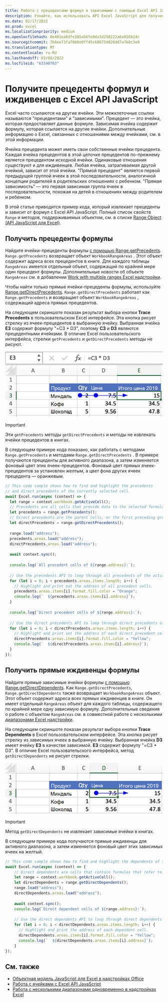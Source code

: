 ```yaml
---
title: Работа с прецедентами формул и зависимыми с помощью Excel API JavaScript
description: Узнайте, как использовать API Excel JavaScript для получения прецедентов формул и зависимых.
ms.date: 02/17/2022
ms.prod: excel
ms.localizationpriority: medium
ms.openlocfilehash: 8e401ea6dfe285a56fe0da3d250222a6e016b24c
ms.sourcegitcommit: 7b6ee73fa70b8e0ff45c68675dd26dd7a7b8c3e9
ms.translationtype: MT
ms.contentlocale: ru-RU
ms.lasthandoff: 03/08/2022
ms.locfileid: "63340703"
---
```

# <a name="get-formula-precedents-and-dependents-using-the-excel-javascript-api"></a>Получите прецеденты формул и иждивенцев с Excel API JavaScript

Excel часто ссылаются на другие ячейки. Эти межклеточные ссылки называются "прецедентами" и "зависимыми". Прецедент — это ячейка, которая предоставляет данные формуле. Зависимая ячейка содержит формулу, которая ссылается на другие ячейки. Дополнительные информацию о Excel, связанных с отношениями между ячейками, см[](https://support.microsoft.com/office/a59bef2b-3701-46bf-8ff1-d3518771d507). в этой информации.

Ячейка прецедента может иметь свои собственные ячейки прецедента. Каждая ячейка прецедентов в этой цепочке прецедентов по-прежнему является прецедентом исходной ячейки. Одинаковые отношения существуют и для иждивенцев. Любая ячейка, затрагиваемая другой ячейкой, зависит от этой ячейки. "Прямой прецедент" является первой предыдущей группой ячеек в этой последовательности, аналогичной концепции родителей в родительских отношениях с ребенком. "Прямая зависимость" — это первая зависимая группа ячеек в последовательности, похожая на детей в отношениях между родителем и ребенком.

В этой статье приводится пример кода, который извлекает прецеденты и зависит от формул с Excel API JavaScript. Полный список свойств `Range` и методов, поддерживаемых объектом, см. в списке [Range Object (API JavaScript для Excel)](/javascript/api/excel/excel.range).

## <a name="get-the-precedents-of-a-formula"></a>Получить прецеденты формулы

Найдите ячейки-прецеденты формулы [с помощью Range.getPrecedents](/javascript/api/excel/excel.range#excel-excel-range-getprecedents-member(1)). `Range.getPrecedents` возвращает объект `WorkbookRangeAreas` . Этот объект содержит адреса всех прецедентов в книге. Для каждого таблицы `RangeAreas` имеется отдельный объект, содержащий по крайней мере один прецедент формулы. Дополнительные новости об объекте `RangeAreas` см. в добавлении [Work with multiple ranges Excel надстройки](excel-add-ins-multiple-ranges.md).

Чтобы найти только прямые ячейки-прецеденты формулы, используйте [Range.getDirectPrecedents](/javascript/api/excel/excel.range#excel-excel-range-getdirectprecedents-member(1)). `Range.getDirectPrecedents` работает как `Range.getPrecedents` и возвращает объект `WorkbookRangeAreas` , содержащий адреса прямых прецедентов.

На следующем скриншоте показан результат выбора кнопки **Trace Precedents** в пользовательском Excel интерфейсе. Эта кнопка рисует стрелку из ячеек-прецедентов в выбранную ячейку. Выбранная ячейка **E3** содержит формулу "=C3 * D3", поэтому **C3** и **D3** являются прецедентными ячейками. В отличие Excel пользовательского интерфейса, стрелки `getPrecedents` и `getDirectPrecedents` методы не рисуют.

![Отслеживание прецедентных ячеек стрелки Excel пользовательского интерфейса.](../images/excel-ranges-trace-precedents.png)

> [!IMPORTANT]
> Эти `getPrecedents` методы `getDirectPrecedents` и методы не извлекать ячейки прецедентов в книгах.

В следующем примере кода показано, как работать с методами `Range.getPrecedents` и методами `Range.getDirectPrecedents` . В примере получаются прецеденты для активного диапазона, а затем изменяется фоновый цвет этих ячеек-прецедентов. Фоновый цвет прямых ячеек-прецедентов за установлен желтым, а цвет фона других ячеек прецедента — оранжевым.

```js
// This code sample shows how to find and highlight the precedents 
// and direct precedents of the currently selected cell.
await Excel.run(async (context) => {
  let range = context.workbook.getActiveCell();
  // Precedents are all cells that provide data to the selected formula.
  let precedents = range.getPrecedents();
  // Direct precedents are the parent cells, or the first preceding group of cells that provide data to the selected formula.    
  let directPrecedents = range.getDirectPrecedents();

  range.load("address");
  precedents.areas.load("address");
  directPrecedents.areas.load("address");
  
  await context.sync();

  console.log(`All precedent cells of ${range.address}:`);
  
  // Use the precedents API to loop through all precedents of the active cell.
  for (let i = 0; i < precedents.areas.items.length; i++) {
    // Highlight and print out the address of all precedent cells.
    precedents.areas.items[i].format.fill.color = "Orange";
    console.log(`  ${precedents.areas.items[i].address}`);
  }

  console.log(`Direct precedent cells of ${range.address}:`);

  // Use the direct precedents API to loop through direct precedents of the active cell.
  for (let i = 0; i < directPrecedents.areas.items.length; i++) {
    // Highlight and print out the address of each direct precedent cell.
    directPrecedents.areas.items[i].format.fill.color = "Yellow";
    console.log(`  ${directPrecedents.areas.items[i].address}`);
  }
});
```

## <a name="get-the-direct-dependents-of-a-formula"></a>Получить прямые иждивенцы формулы

Найдите прямые зависимые ячейки формулы [с помощью Range.getDirectDependents](/javascript/api/excel/excel.range#excel-excel-range-getdirectdependents-member(1)). Как `Range.getDirectPrecedents`, `Range.getDirectDependents` также возвращает `WorkbookRangeAreas` объект. Этот объект содержит адреса всех прямых иждивенцев в книге. Он имеет отдельный `RangeAreas` объект для каждого таблицы, содержащего по крайней мере одну зависимую формулу. Дополнительные сведения о работе с объектом `RangeAreas` см. в совместной работе с несколькими [диапазонами Excel надстройки](excel-add-ins-multiple-ranges.md).

На следующем скриншоте показан результат выбора кнопки **Trace Dependents** в Excel пользовательском интерфейсе. Эта кнопка рисует стрелку из зависимых ячеек в выбранную ячейку. Выбранная ячейка **D3** имеет ячейку **E3** в качестве зависимой. **E3** содержит формулу "=C3 * D3". В отличие Excel пользовательского интерфейса, метод `getDirectDependents` не рисует стрелки.

![Отслеживание зависимых ячеек стрелки Excel пользовательского интерфейса.](../images/excel-ranges-trace-dependents.png)

> [!IMPORTANT]
> Метод `getDirectDependents` не извлекает зависимые ячейки в книгах.

В следующем примере кода получаются прямые иждивенцы для активного диапазона, а затем изменяется фоновый цвет этих зависимых ячеек на желтый.

```js
// This code sample shows how to find and highlight the dependents of the currently selected cell.
await Excel.run(async (context) => {
    // Direct dependents are cells that contain formulas that refer to other cells.
    let range = context.workbook.getActiveCell();
    let directDependents = range.getDirectDependents();
    range.load("address");
    directDependents.areas.load("address");
    
    await context.sync();
    console.log(`Direct dependent cells of ${range.address}:`);

    // Use the direct dependents API to loop through direct dependents of the active cell.
    for (let i = 0; i < directDependents.areas.items.length; i++) {
      // Highlight and print the address of each dependent cell.
      directDependents.areas.items[i].format.fill.color = "Yellow";
      console.log(`  ${directDependents.areas.items[i].address}`);
    }
});
```

## <a name="see-also"></a>См. также

- [Объектная модель JavaScript для Excel в надстройках Office](excel-add-ins-core-concepts.md)
- [Работа с ячейками с Excel API JavaScript](excel-add-ins-cells.md)
- [Работа с несколькими диапазонами одновременно в надстройках Excel](excel-add-ins-multiple-ranges.md)
